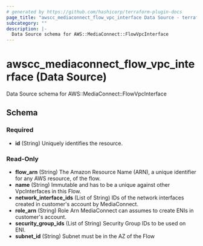 ```yaml
---
# generated by https://github.com/hashicorp/terraform-plugin-docs
page_title: "awscc_mediaconnect_flow_vpc_interface Data Source - terraform-provider-awscc"
subcategory: ""
description: |-
  Data Source schema for AWS::MediaConnect::FlowVpcInterface
---
```


# awscc_mediaconnect_flow_vpc_interface (Data Source)

Data Source schema for AWS::MediaConnect::FlowVpcInterface



<!-- schema generated by tfplugindocs -->
## Schema

### Required

- **id** (String) Uniquely identifies the resource.

### Read-Only

- **flow_arn** (String) The Amazon Resource Name (ARN), a unique identifier for any AWS resource, of the flow.
- **name** (String) Immutable and has to be a unique against other VpcInterfaces in this Flow.
- **network_interface_ids** (List of String) IDs of the network interfaces created in customer's account by MediaConnect.
- **role_arn** (String) Role Arn MediaConnect can assumes to create ENIs in customer's account.
- **security_group_ids** (List of String) Security Group IDs to be used on ENI.
- **subnet_id** (String) Subnet must be in the AZ of the Flow


